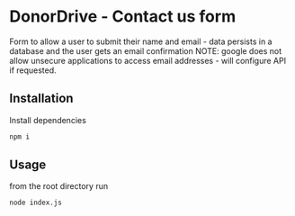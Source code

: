 # DonorDrive - Contact us form

Form to allow a user to submit their name and email - data persists in a database and the user gets an email confirmation
NOTE: google does not allow unsecure applications to access email addresses - will configure API if requested. 


## Installation

Install dependencies

```bash
npm i
```

## Usage

from the root directory run
```bash
node index.js
```
